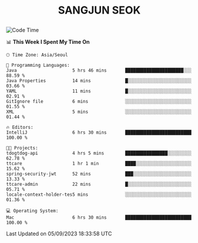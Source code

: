 <h1>
 <p align="center">
   SANGJUN SEOK
 </p>
</h1>

<!--START_SECTION:waka-->
![Code Time](http://img.shields.io/badge/Code%20Time-2%2C819%20hrs%2019%20mins-blue)

📊 **This Week I Spent My Time On** 

```text
🕑︎ Time Zone: Asia/Seoul

💬 Programming Languages: 
Java                     5 hrs 46 mins       ██████████████████████░░░   88.59 % 
Java Properties          14 mins             █░░░░░░░░░░░░░░░░░░░░░░░░   03.66 % 
YAML                     11 mins             █░░░░░░░░░░░░░░░░░░░░░░░░   02.91 % 
GitIgnore file           6 mins              ░░░░░░░░░░░░░░░░░░░░░░░░░   01.55 % 
XML                      5 mins              ░░░░░░░░░░░░░░░░░░░░░░░░░   01.44 % 

🔥 Editors: 
IntelliJ                 6 hrs 30 mins       █████████████████████████   100.00 % 

🐱‍💻 Projects: 
tdogtdog-api             4 hrs 5 mins        ████████████████░░░░░░░░░   62.78 % 
ttcare                   1 hr 1 min          ████░░░░░░░░░░░░░░░░░░░░░   15.62 % 
spring-security-jwt      52 mins             ███░░░░░░░░░░░░░░░░░░░░░░   13.33 % 
ttcare-admin             22 mins             █░░░░░░░░░░░░░░░░░░░░░░░░   05.71 % 
locale-context-holder-tes5 mins              ░░░░░░░░░░░░░░░░░░░░░░░░░   01.36 % 

💻 Operating System: 
Mac                      6 hrs 30 mins       █████████████████████████   100.00 % 
```


 Last Updated on 05/09/2023 18:33:58 UTC
<!--END_SECTION:waka-->
